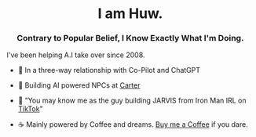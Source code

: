 
<h1 align="center">I am Huw.</h1>
<h3 align="center">Contrary to Popular Belief, I Know Exactly What I'm Doing.</h3>

I've been helping A.I take over since 2008.

- 🙈 In a three-way relationship with Co-Pilot and ChatGPT

- 🤖 Building AI powered NPCs at [Carter](https://carterapi.com)

- 🔨 "You may know me as the guy building JARVIS from Iron Man IRL on [TikTok](https://tiktok.com/@huwprosser)"

- ☕ Mainly powered by Coffee and dreams. [Buy me a Coffee](https://buymeacoffee.com/huwprosser) if you dare.

